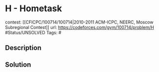 # H - Hometask

contest: [[CFICPC/100714/100714|2010-2011 ACM-ICPC, NEERC, Moscow Subregional Contest]]
url: https://codeforces.com/gym/100714/problem/H
#Status/UNSOLVED
Tags: #

## Description

## Solution

